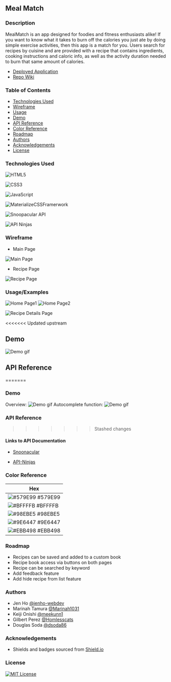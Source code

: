 ## Meal Match

### Description

MealMatch is an app designed for foodies and fitness enthusiasts alike! If you want to know what it takes to burn off the calories you just ate by doing simple exercise activities, then this app is a match for you. Users search for recipes by cuisine and are provided with a recipe that contains ingredients, cooking instructions and caloric info, as well as the activity duration needed to burn that same amount of calories. 

- [Deployed Application](https://jenho-webdev.github.io/MealMatch/)
- [Repo Wiki](https://github.com/jenho-webdev/MealMatch/wiki)

### Table of Contents
- [Technologies Used](#technologies-used)
- [Wireframe](#wireframe)
- [Usage](#usage)
- [Demo](#demo)
- [API Reference](#api-reference)
- [Color Reference](#color-reference)
- [Roadmap](#roadmap)
- [Authors](#authors)
- [Acknowledgements](#acknowledgements)
- [License](#license)

### Technologies Used

![HTML5](https://img.shields.io/badge/html5-%23E34F26.svg?style=for-the-badge&logo=html5&logoColor=white)

![CSS3](https://img.shields.io/badge/css3-%231572B6.svg?style=for-the-badge&logo=css3&logoColor=white)

![JavaScript](https://img.shields.io/badge/javascript-%23323330.svg?style=for-the-badge&logo=javascript&logoColor=%23F7DF1E)

![MaterializeCSSFramerwork](https://img.shields.io/badge/CSS-Materialize-ff69b4?style=for-the-badge&logo)

![Snoopacular API](https://img.shields.io/badge/API-Spoonacular-success?style=for-the-badge&logo)

![API Ninjas](https://img.shields.io/badge/API-APINInjas-lightgrey?style=for-the-badge&logo)

### Wireframe
- Main Page


![Main Page](./assets/image/wireframe_mainpage.png)


- Recipe Page


![Recipe Page](./assets/image/RecipePage.png)


### Usage/Examples
![Home Page1](./assets/image/homepage1-screenshot.png)
![Home Page2](./assets/image/homepage2-screenshot.png)


![Recipe Details Page](./assets/image/recipe-details.png)


<<<<<<< Updated upstream
## Demo

![Demo gif](./assets/image/demo.gif)


## API Reference
=======
### Demo
Overview:
![Demo gif](./assets/image/demo.gif)
Autocomplete function:
![Demo gif](./assets/image/demo-Autocomplete.gif)
### API Reference
>>>>>>> Stashed changes

#### Links to API Documentation
 - [Snoonacular](https://spoonacular.com/food-api/docs)

 - [API-Ninjas](https://api-ninjas.com/api/caloriesburned)

### Color Reference

| Hex                                                                |
| ------------------------------------------------------------------ |
![#579E99](https://via.placeholder.com/10/579E99?text=+) #579E99 |
![#BFFFFB](https://via.placeholder.com/10/BFFFFB?text=+) #BFFFFB |
![#98EBE5](https://via.placeholder.com/10/98EBE5?text=+) #98EBE5 |
![#9E6447](https://via.placeholder.com/10/9E6447?text=+) #9E6447 |
![#EBB498](https://via.placeholder.com/10/EBB498?text=+) #EBB498 |



### Roadmap

- Recipes can be saved and added to a custom book
- Recipe book access via buttons on both pages
- Recipe can be searched by keyword
- Add feedback feature
- Add hide recipe from list feature



### Authors

- Jen Ho [@jenho-webdev](https://github.com/jenho-webdev)
- Marinah Tamura [@Marinah1031](https://github.com/Marinah1031)
- Keiji Onishi [@meekunn1](https://github.com/meekunn1)
- Gilbert Perez [@Homlesscats](https://github.com/Homelesscats)
- Douglas Soda [@dsoda86](https://github.com/dsoda86)


### Acknowledgements
 
 - Shields and badges sourced from [Shield.io](https://shields.io/)


### License

[![MIT License](https://img.shields.io/badge/License-MIT-green.svg)](https://choosealicense.com/licenses/mit/)
